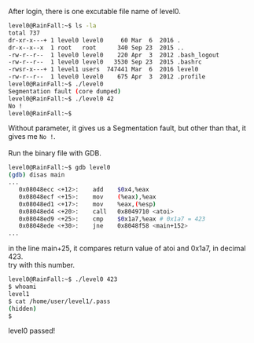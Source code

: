 After login, there is one excutable file name of level0.
```sh
level0@RainFall:~$ ls -la
total 737
dr-xr-x---+ 1 level0 level0     60 Mar  6  2016 .
dr-x--x--x  1 root   root      340 Sep 23  2015 ..
-rw-r--r--  1 level0 level0    220 Apr  3  2012 .bash_logout
-rw-r--r--  1 level0 level0   3530 Sep 23  2015 .bashrc
-rwsr-x---+ 1 level1 users  747441 Mar  6  2016 level0
-rw-r--r--  1 level0 level0    675 Apr  3  2012 .profile
level0@RainFall:~$ ./level0
Segmentation fault (core dumped)
level0@RainFall:~$ ./level0 42
No !
level0@RainFall:~$
```
Without parameter, it gives us a Segmentation fault, but other than that, it gives me ```No !```. \
\
Run the binary file with GDB.
```sh
level0@RainFall:~$ gdb level0
(gdb) disas main
...
   0x08048ecc <+12>:    add    $0x4,%eax
   0x08048ecf <+15>:    mov    (%eax),%eax
   0x08048ed1 <+17>:    mov    %eax,(%esp)
   0x08048ed4 <+20>:    call   0x8049710 <atoi>
   0x08048ed9 <+25>:    cmp    $0x1a7,%eax # 0x1a7 = 423
   0x08048ede <+30>:    jne    0x8048f58 <main+152>
...
```
in the line main+25, it compares return value of atoi and 0x1a7, in decimal 423. \
try with this number.
```sh
level0@RainFall:~$ ./level0 423
$ whoami
level1
$ cat /home/user/level1/.pass
(hidden)
$ 
```
level0 passed!